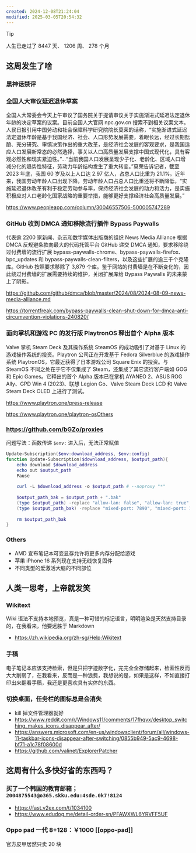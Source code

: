 ```yaml
---
created: 2024-12-08T21:24:04
modified: 2025-03-05T20:54:32
---
```


> [!tip]
> 人生已走过了 8447 天、 1206 周、 278 个月

## 这周发生了啥

### 黑神话禁评

### 全国人大审议延迟退休草案

全国人大常委会今天上午审议了国务院关于提请审议关于实施渐进式延迟法定退休年龄的决定草案的议案。目前全国人大官网 npc.gov.cn 搜索不到相关议案文本。人民日报引用中国劳动和社会保障科学研究院院长莫荣的话称，“实施渐进式延迟法定退休年龄是基于我国经济、社会、人口形势发展需要，着眼长远，经过长期酝酿、充分研究、审慎决策作出的重大改革，是经济社会发展的客观要求，是我国适应人口发展新常态的必然选择，事关以人口高质量发展支撑中国式现代化，具有客观必然性和现实紧迫性。”...“当前我国人口发展呈现少子化、老龄化、区域人口增减分化的趋势性特征，劳动力年龄结构发生了重大转变。”莫荣告诉记者，截至 2023 年底，我国 60 岁及以上人口达 2.97 亿人，占总人口比重为 21.1%。近年来，我国劳动年龄人口出现下降，劳动年龄人口占总人口比重还将不断降低，“实施延迟退休改革有利于稳定劳动参与率，保持经济社会发展的动力和活力，是实施积极应对人口老龄化国家战略的重要举措，能够更好支撑经济社会高质量发展。”

https://www.peopleapp.com/column/30046557506-500005747289

### GitHub 收到 DMCA 通知移除流行插件 Bypass Paywalls

代表逾 2200 家新闻、杂志和数字媒体出版商的组织 News Media Alliance 根据 DMCA 反规避条款向最大的代码托管平台 GitHub 递交 DMCA 通知，要求移除绕过付费墙的流行扩展 bypass-paywalls-chrome、bypass-paywalls-firefox、bpc_updates 和 bypass-paywalls-clean-filters，以及这些扩展的逾三千个克隆库。GitHub 按照要求移除了 3,879 个库。鉴于网站的付费墙是在不断变化的，因此绕过付费墙的扩展需要持续的维护，关闭扩展库给 Bypass Paywalls 的未来蒙上了阴影。

https://github.com/github/dmca/blob/master/2024/08/2024-08-09-news-media-alliance.md

https://torrentfreak.com/bypass-paywalls-clean-shut-down-for-dmca-anti-circumvention-violations-240820/

### 面向掌机和游戏 PC 的发行版 PlaytronOS 释出首个 Alpha 版本

Valve 掌机 Steam Deck 及其操作系统 SteamOS 的成功吸引了对基于 Linux 的游戏操作系统的投资。Playtron 公司正在开发基于 Fedora Silverblue 的游戏操作系统 PlaytronOS，它最近获得了日本游戏公司 Square Enix 的投资。与 SteamOS 不同之处在于它不仅集成了 Steam，还集成了其它流行客户端如 GOG 和 Epic Games。它释出的首个 Alpha 版本已在掌机 AYANEO 2、ASUS ROG Ally、GPD Win 4 (2023)、联想 Legion Go、Valve Steam Deck LCD 和 Valve Steam Deck OLED 上进行了测试。

https://www.playtron.one/press-release

https://www.playtron.one/playtron-osOthers

### https://github.com/bGZo/proxies

问题写法：函数传递 `$env:` 进入后，无法正常赋值

```powershell
Update-Subscription($env:download_address, $env:config)
function Update-Subscription($download_address, $output_path){
    echo download $download_address
    echo out $output_path
    Pause
    
    curl -L $download_address -o $output_path # --noproxy "*"
    
    $output_path_bak = $output_path + ".bak"
    (type $output_path) -replace "allow-lan: false", "allow-lan: true" > $output_path_bak
    (type $output_path_bak) -replace "mixed-port: 7890", "mixed-port: 10800" > $output_path
    
    rm $output_path_bak
}
```

### Others
- AMD 宣布笔记本可变显存允许将更多内存分配给游戏
- 苹果 iPhone 16 系列现在支持无线恢复固件
- 不同类型的爱激活大脑的不同部位

## 人类一思考，上帝就发笑

### Wikitext

Wiki 语法不支持本地预览，真是一种可惜的标记语言，明明渲染是天然支持目录的，在我看来，他要远胜于 Markdown

- https://zh.wikipedia.org/zh-sg/Help:Wikitext

### 手稿

电子笔记本应该支持检索，但是只把字迹数字化，完完全全存储起来，检索性反而大大削弱了，在我看来，反而是一种浪费，我想说的是，如果是这样，不如直接打印出来翻看手稿，我还是更喜欢具有实体的东西。

### 切换桌面，任务栏的图标总是会消失
- kill 掉文件管理器就好
- https://www.reddit.com/r/Windows11/comments/17fhqvx/desktop_switching_makes_icons_disappear_after/
- https://answers.microsoft.com/en-us/windowsclient/forum/all/windows-11-taskbar-icons-disappear-after-switching/0855b949-5ac9-4698-bf71-a1c78f08600d
- https://github.com/valinet/ExplorerPatcher

## 这周有什么多快好省的东西吗？
### 买了一个韩国的教育邮箱；`2004875543@o365.skku.edu:4sde.0k7!8124`

- https://fast.v2ex.com/t/1034100
- https://www.edudog.me/detail-order-sn/PFAWXWL6YRVFF5UF

### Oppo pad 一代 8+128：￥1000 [[oppo-pad]]

官方皮甲居然只卖 20 块

